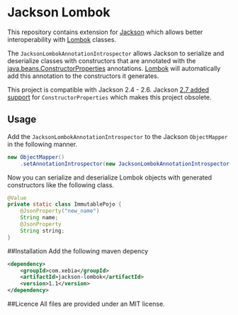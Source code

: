 Jackson Lombok
==================

This repository contains extension for [Jackson][1] which allows better interoperability with [Lombok][3] classes.

The `JacksonLombokAnnotationIntrospector` allows Jackson to serialize and deserialize classes with constructors that are annotated with the [java.beans.ConstructorProperties][2] annotations. [Lombok][3] will automatically add this annotation to the constructors it generates.

This project is compatible with Jackson 2.4 - 2.6. Jackson [2.7 added support][4] for `ConstructorProperties` which makes this project obsolete.

## Usage
Add the `JacksonLombokAnnotationIntrospector` to the Jackson `ObjectMapper` in the following manner.

``` java
new ObjectMapper()
    .setAnnotationIntrospector(new JacksonLombokAnnotationIntrospector());
```

Now you can serialize and deserialize Lombok objects with generated constructors like the following class.

``` java
@Value
private static class ImmutablePojo {
    @JsonProperty("new_name")
    String name;
    @JsonProperty
    String string;
}
```

##Installation
Add the following maven depency

``` xml
<dependency>
    <groupId>com.xebia</groupId>
    <artifactId>jackson-lombok</artifactId>
    <version>1.1</version>
</dependency>
```

##Licence
All files are provided under an MIT license.

[1]: http://jackson.codehaus.org/
[2]: http://download.oracle.com/javase/6/docs/api/java/beans/ConstructorProperties.html
[3]: http://projectlombok.org/
[4]: https://github.com/FasterXML/jackson-databind/blob/master/release-notes/CREDITS
